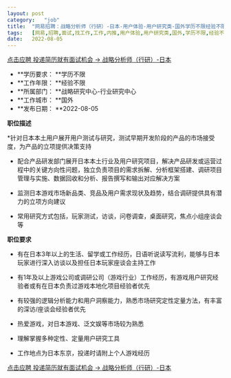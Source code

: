 ```yaml
---
layout:	post
category:	"job"
title:	"网易招聘：战略分析师（行研）-日本-用户体验-用户研究类-国外学历不限经验不限"
tags:	[网易,招聘,面试,找工作,工作,内推,用户体验,用户研究类,国外,学历不限,经验不限]
date:	2022-08-05
---
```


[点击应聘 投递简历就有面试机会 ->  战略分析师（行研）-日本](http://mobile.bole.netease.com/bole/boleDetail?id=38280&employeeId=346f03c3cda5f04c&key=all)



- **学历要求： **学历不限
- **工作年限： **经验不限
- **所属部门： **战略研究中心-行业研究中心
- **工作城市： **国外
- **发布日期： **2022-08-05



**职位描述**

*针对日本本土用户展开用户测试与研究，测试早期开发阶段的产品的市场接受度，为产品的立项提供决策支持

* 配合产品研发部门展开日本本土行业及用户研究项目，解决产品研发或运营过程中的关键方向性问题，独立负责项目的需求拆解、分析框架搭建、调研项目管理与实施、数据回收和分析、报告撰写和输出对应解决方案

* 监测日本游戏市场新品类、竞品及用户需求现状及趋势，结合调研提供具有潜力的立项方向建议

* 常用研究方式包括，玩家测试，访谈，问卷调查，桌面研究，焦点小组座谈会等



**职位要求**

* 有在日本3年以上的生活、留学或工作经历，日语听说读写流利，能够与日本玩家进行深入访谈以及担任日本玩家座谈会主持工作

* 有1年及以上游戏公司或调研公司（游戏行业）工作经历，有游戏用户研究经验者或有在日本负责过游戏本地化项目经验者优先

* 有较强的逻辑分析能力和用户洞察能力，熟悉市场研究定性定量方法，有丰富的深访/座谈会经验者优先

* 热爱游戏，对日本游戏、泛文娱等市场较为熟悉

* 理解掌握多种定性、定量用户研究工具

* 工作地点为日本东京，投递时请附上个人游戏经历



[点击应聘 投递简历就有面试机会 ->  战略分析师（行研）-日本](http://mobile.bole.netease.com/bole/boleDetail?id=38280&employeeId=346f03c3cda5f04c&key=all)